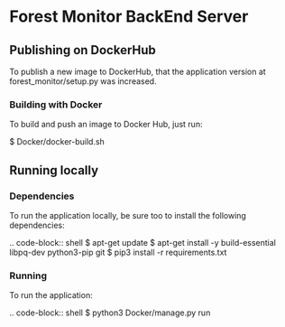 # Forest Monitor BackEnd Server

## Publishing on DockerHub

To publish a new image to DockerHub, that the application version at forest_monitor/setup.py was increased.

### Building with Docker

To build and push an image to Docker Hub, just run:

$ Docker/docker-build.sh

## Running locally

### Dependencies

To run the application locally, be sure too to install the following dependencies:

.. code-block:: shell
$ apt-get update 
$ apt-get install -y build-essential libpq-dev python3-pip git
$ pip3 install -r requirements.txt

### Running

To run the application:

.. code-block:: shell
$ python3 Docker/manage.py run

